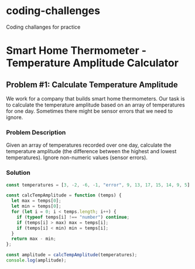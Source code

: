 # coding-challenges

Coding challanges for practice

# Smart Home Thermometer - Temperature Amplitude Calculator

## Problem #1: Calculate Temperature Amplitude

We work for a company that builds smart home thermometers. Our task is to calculate the temperature amplitude based on an array of temperatures for one day. Sometimes there might be sensor errors that we need to ignore.

### Problem Description

Given an array of temperatures recorded over one day, calculate the temperature amplitude (the difference between the highest and lowest temperatures). Ignore non-numeric values (sensor errors).

### Solution

```javascript
const temperatures = [3, -2, -6, -1, "error", 9, 13, 17, 15, 14, 9, 5];

const calcTempAmplitude = function (temps) {
  let max = temps[0];
  let min = temps[0];
  for (let i = 0; i < temps.length; i++) {
    if (typeof temps[i] !== "number") continue;
    if (temps[i] > max) max = temps[i];
    if (temps[i] < min) min = temps[i];
  }
  return max - min;
};

const amplitude = calcTempAmplitude(temperatures);
console.log(amplitude);
```
